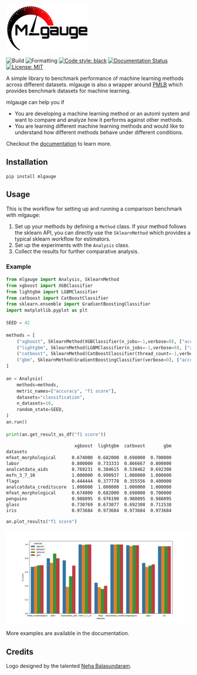 ![mlgauge](docs/logo/logo.png)

![Build](https://github.com/SuryaThiru/mlgauge/workflows/Python%20package/badge.svg)
![Formatting](https://github.com/SuryaThiru/mlgauge/workflows/Formatting/badge.svg)
[![Code style: black](https://img.shields.io/badge/code%20style-black-000000.svg)](https://github.com/psf/black)
[![Documentation Status](https://readthedocs.org/projects/mlgauge/badge/?version=latest)](https://mlgauge.readthedocs.io/en/latest/?badge=latest)
 [![License: MIT](https://img.shields.io/badge/License-MIT-yellow.svg)](https://opensource.org/licenses/MIT)

A simple library to benchmark performance of machine learning methods across different datasets. mlgauge is also a wrapper around [PMLB](https://github.com/EpistasisLab/pmlb) which provides benchmark datasets for machine learning.

mlgauge can help you if
* You are developing a machine learning method or an automl system and want to compare and analyze how it performs against other methods.
* You are learning different machine learning methods and would like to understand how different methods behave under different conditions.

Checkout the [documentation](https://mlgauge.readthedocs.io/) to learn more.


## Installation

```
pip install mlgauge
```

## Usage

This is the workflow for setting up and running a comparison benchmark with mlgauge:
1. Set up your methods by defining a `Method` class. If your method follows the sklearn API, you can directly use the `SklearnMethod` which provides a typical sklearn workflow for estimators.
2. Set up the experiments with the `Analysis` class.
3. Collect the results for further comparative analysis.


### Example

```python
from mlgauge import Analysis, SklearnMethod
from xgboost import XGBClassifier
from lightgbm import LGBMClassifier
from catboost import CatBoostClassifier
from sklearn.ensemble import GradientBoostingClassifier
import matplotlib.pyplot as plt

SEED = 42

methods = [
    ("xgboost", SklearnMethod(XGBClassifier(n_jobs=-1,verbose=0), ["accuracy", "f1_micro"])),
    ("lightgbm", SklearnMethod(LGBMClassifier(n_jobs=-1,verbose=0), ["accuracy", "f1_micro"])),
    ("catboost", SklearnMethod(CatBoostClassifier(thread_count=-1,verbose=0), ["accuracy", "f1_micro"])),
    ("gbm", SklearnMethod(GradientBoostingClassifier(verbose=0), ["accuracy", "f1_micro"])),
]

an = Analysis(
    methods=methods,
    metric_names=["accuracy", "f1 score"],
    datasets="classification",
    n_datasets=10,
    random_state=SEED,
)
an.run()

print(an.get_result_as_df("f1 score"))
```

```
                          xgboost  lightgbm  catboost       gbm
datasets
mfeat_morphological      0.674000  0.682000  0.698000  0.700000
labor                    0.800000  0.733333  0.866667  0.800000
analcatdata_aids         0.769231  0.384615  0.538462  0.692308
mofn_3_7_10              1.000000  0.990937  1.000000  1.000000
flags                    0.444444  0.377778  0.355556  0.400000
analcatdata_creditscore  1.000000  1.000000  1.000000  1.000000
mfeat_morphological      0.674000  0.682000  0.698000  0.700000
penguins                 0.988095  0.976190  0.988095  0.988095
glass                    0.730769  0.673077  0.692308  0.711538
iris                     0.973684  0.973684  0.973684  0.973684
```

```python
an.plot_results("f1 score")
```

![boosting plot](docs/examples/images/boosting.png)

More examples are available in the documentation.

## Credits

Logo designed by the talented [Neha Balasundaram](https://www.behance.net/nehabalasundaram).
